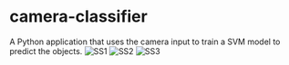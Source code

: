# camera-classifier
A Python application that uses the camera input to train a SVM model to predict the objects.
![SS1](https://github.com/Akashprabhu1/Image-Classification-using-SVM/assets/95483193/7b471049-68f4-4d50-8d09-32aa159e6625)
![SS2](https://github.com/Akashprabhu1/Image-Classification-using-SVM/assets/95483193/2625ccbc-4667-4cb4-b52c-1e763e5ac0c5)
![SS3](https://github.com/Akashprabhu1/Image-Classification-using-SVM/assets/95483193/893c8cdd-070d-4bf6-9a11-06633d0c805a)
